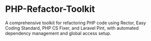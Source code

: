 # PHP-Refactor-Toolkit
A comprehensive toolkit for refactoring PHP code using Rector, Easy Coding Standard, PHP CS Fixer, and Laravel Pint, with automated dependency management and global access setup.
